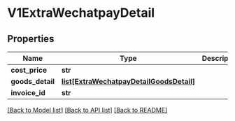 # V1ExtraWechatpayDetail

## Properties
Name | Type | Description | Notes
------------ | ------------- | ------------- | -------------
**cost_price** | **str** |  | [optional] 
**goods_detail** | [**list[ExtraWechatpayDetailGoodsDetail]**](ExtraWechatpayDetailGoodsDetail.md) |  | [optional] 
**invoice_id** | **str** |  | [optional] 

[[Back to Model list]](../README.md#documentation-for-models) [[Back to API list]](../README.md#documentation-for-api-endpoints) [[Back to README]](../README.md)


